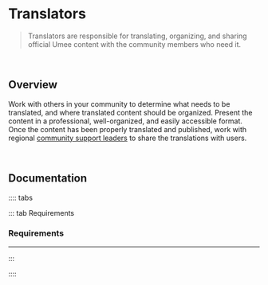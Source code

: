 # Translators

> Translators are responsible for translating, organizing, and sharing official Umee content with the community members who need it.

<br>

## Overview

Work with others in your community to determine what needs to be translated, and where translated content should be organized. Present the content in a professional, well-organized, and easily accessible format. Once the content has been properly translated and published, work with regional [community support leaders](/governance/community-dao/community-support) to share the translations with users.

<br>

## Documentation

:::: tabs

::: tab Requirements

### Requirements

****

:::

::::